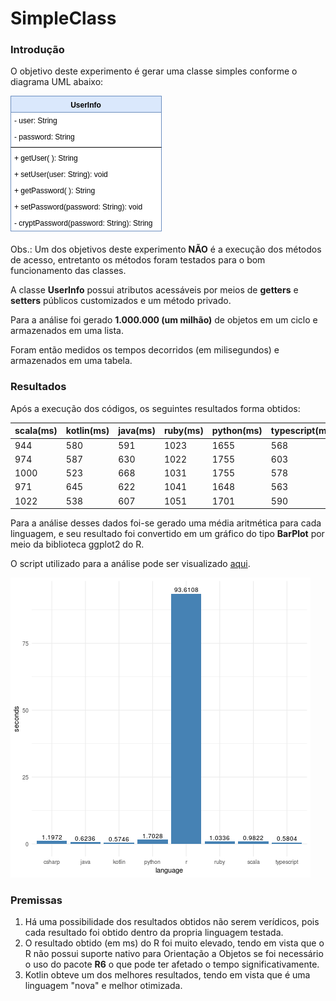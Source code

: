 # SimpleClass

### Introdução

O objetivo deste experimento é gerar uma classe simples conforme o diagrama UML abaixo:

![UML UserInfo](https://raw.githubusercontent.com/PedroDrim/Benchmark-Languages/master/outputs/simpleclass/simpleclass.png)

Obs.: Um dos objetivos deste experimento **NÃO** é a execução dos métodos de acesso, entretanto os métodos foram testados para o bom funcionamento das classes.

A classe **UserInfo** possui atributos acessáveis por meios de **getters** e **setters** públicos customizados e um método privado. 

Para a análise foi gerado **1.000.000 (um milhão)** de objetos em um ciclo e armazenados em uma lista.

Foram então medidos os tempos decorridos (em milisegundos) e armazenados em uma tabela.

### Resultados

Após a execução dos códigos, os seguintes resultados forma obtidos:

|scala(ms)|kotlin(ms)|java(ms)|ruby(ms)|python(ms)|typescript(ms)|r(ms)|csharp(ms)|
|---------|----------|--------|--------|----------|--------------|-----|----------|
|944|580|591|1023|1655|568|96414|1216|
|974|587|630|1022|1755|603|89957|1219|
|1000|523|668|1031|1755|578|86104|1208|
|971|645|622|1041|1648|563|88987|1191|
|1022|538|607|1051|1701|590|106592|1152|

Para a análise desses dados foi-se gerado uma média aritmética para cada linguagem, e seu resultado foi convertido em um gráfico do tipo **BarPlot** por meio da biblioteca ggplot2 do R.


O script utilizado para a análise pode ser visualizado [aqui](https://github.com/PedroDrim/Benchmark-Languages/blob/simpleclass/outputs/simpleclass/simpleclass_graph.r).

![BarPlot SimpleClass](https://raw.githubusercontent.com/PedroDrim/Benchmark-Languages/master/outputs/simpleclass/benchmark_simpleclass.png)

### Premissas

1. Há uma possibilidade dos resultados obtidos não serem verídicos, pois cada resultado foi obtido dentro da propria linguagem testada.
2. O resultado obtido (em ms) do R foi muito elevado, tendo em vista que o R não possui suporte nativo para Orientação a Objetos se foi necessário o uso do pacote **R6** o que pode ter afetado o tempo significativamente. 
3. Kotlin obteve um dos melhores resultados, tendo em vista que é uma linguagem "nova" e melhor otimizada. 
